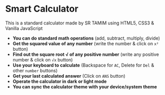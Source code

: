 # Smart Calculator
This is a standard calculator made by SR TAMIM using HTML5, CSS3 &amp; Vanilla JavaScript

- **You can do standard math operations** (add, subtract, multiply, divide)
- **Get the squared value of any number** (write the number &amp; click on `x²` button)
- **Find out the square root √ of any positive number** (write any positive number &amp; click on `√x` button)
- **Use your keyboard to calculate** (Backspace for `AC`, Delete for `Del` &amp; other `number` buttons)
- **Get your last calculated answer** (Click on `ANS` button)
- **Operate the calculator in dark or light mode**
- **You can sync the calculator theme with your device/system theme**

